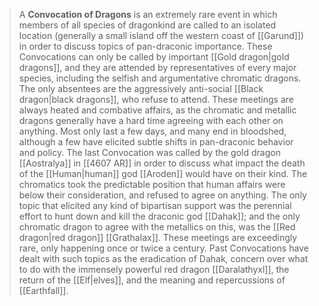 > A **Convocation of Dragons** is an extremely rare event in which members of all species of dragonkind are called to an isolated location (generally a small island off the western coast of [[Garund]]) in order to discuss topics of pan-draconic importance.  These Convocations can only be called by important [[Gold dragon|gold dragons]], and they are attended by representatives of every major species, including the selfish and argumentative chromatic dragons.  The only absentees are the aggressively anti-social [[Black dragon|black dragons]], who refuse to attend.
> These meetings are always heated and combative affairs, as the chromatic and metallic dragons generally have a hard time agreeing with each other on anything.  Most only last a few days, and many end in bloodshed, although a few have elicited subtle shifts in pan-draconic behavior and policy.
> The last Convocation was called by the gold dragon [[Aostralya]] in [[4607 AR]] in order to discuss what impact the death of the [[Human|human]] god [[Aroden]] would have on their kind.  The chromatics took the predictable position that human affairs were below their consideration, and refused to agree on anything.  The only topic that elicited any kind of bipartisan support was the perennial effort to hunt down and kill the draconic god [[Dahak]]; and the only chromatic dragon to agree with the metallics on this, was the [[Red dragon|red dragon]] [[Grathalax]].
> These meetings are exceedingly rare, only happening once or twice a century.  Past Convocations have dealt with such topics as the eradication of Dahak, concern over what to do with the immensely powerful red dragon [[Daralathyxl]], the return of the [[Elf|elves]], and the meaning and repercussions of [[Earthfall]].







